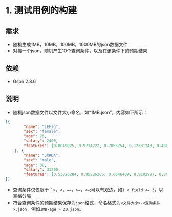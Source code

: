 # 1. 测试用例的构建

## 需求

+ 随机生成1MB，10MB，100MB，1000MB的json数据文件
+ 对每一个json，随机产生10个查询条件，以及在该条件下的预期结果

## 依赖

+ Gson 2.8.6

## 说明

+ 随机json数据文件以文件大小命名，如“1MB.json”，内容如下所示：
```json
[{
        "name": "jEFig",
        "sex": "female",
        "age": 26,
        "salary": 2400,
        "features": [0.8049025, 0.9714222, 0.7855754, 0.12631243, 0.48011535]
    }, {
        "name": "JXKDA",
        "sex": "male",
        "age": 38,
        "salary": 31200,
        "features": [0.53826284, 0.95286286, 0.6646409, 0.9182997, 0.8044558]
}]
```

+ 查询条件仅仅限于：`>`，`<`，`==`，`>=`，`<=`;可以有双边，如`1 < field <= 3`，以空格分隔
+ 符合查询条件的预期结果保存为`json`格式，命名格式为`<文件大小>-<查询条件>.json`，例如`1MB-age > 20.json`。

